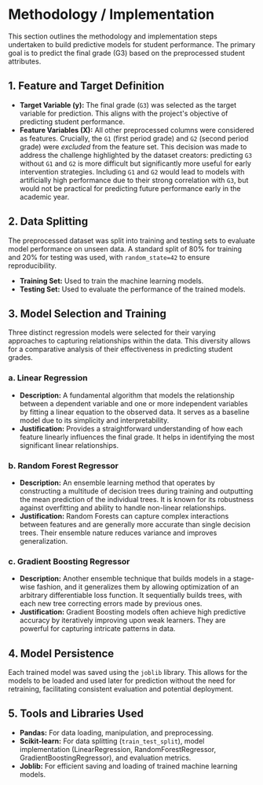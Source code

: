 # Methodology / Implementation

This section outlines the methodology and implementation steps undertaken to build predictive models for student performance. The primary goal is to predict the final grade (G3) based on the preprocessed student attributes.

## 1. Feature and Target Definition

*   **Target Variable (y):** The final grade (`G3`) was selected as the target variable for prediction. This aligns with the project's objective of predicting student performance.
*   **Feature Variables (X):** All other preprocessed columns were considered as features. Crucially, the `G1` (first period grade) and `G2` (second period grade) were *excluded* from the feature set. This decision was made to address the challenge highlighted by the dataset creators: predicting `G3` without `G1` and `G2` is more difficult but significantly more useful for early intervention strategies. Including `G1` and `G2` would lead to models with artificially high performance due to their strong correlation with `G3`, but would not be practical for predicting future performance early in the academic year.

## 2. Data Splitting

The preprocessed dataset was split into training and testing sets to evaluate model performance on unseen data. A standard split of 80% for training and 20% for testing was used, with `random_state=42` to ensure reproducibility.

*   **Training Set:** Used to train the machine learning models.
*   **Testing Set:** Used to evaluate the performance of the trained models.

## 3. Model Selection and Training

Three distinct regression models were selected for their varying approaches to capturing relationships within the data. This diversity allows for a comparative analysis of their effectiveness in predicting student grades.

### a. Linear Regression

*   **Description:** A fundamental algorithm that models the relationship between a dependent variable and one or more independent variables by fitting a linear equation to the observed data. It serves as a baseline model due to its simplicity and interpretability.
*   **Justification:** Provides a straightforward understanding of how each feature linearly influences the final grade. It helps in identifying the most significant linear relationships.

### b. Random Forest Regressor

*   **Description:** An ensemble learning method that operates by constructing a multitude of decision trees during training and outputting the mean prediction of the individual trees. It is known for its robustness against overfitting and ability to handle non-linear relationships.
*   **Justification:** Random Forests can capture complex interactions between features and are generally more accurate than single decision trees. Their ensemble nature reduces variance and improves generalization.

### c. Gradient Boosting Regressor

*   **Description:** Another ensemble technique that builds models in a stage-wise fashion, and it generalizes them by allowing optimization of an arbitrary differentiable loss function. It sequentially builds trees, with each new tree correcting errors made by previous ones.
*   **Justification:** Gradient Boosting models often achieve high predictive accuracy by iteratively improving upon weak learners. They are powerful for capturing intricate patterns in data.

## 4. Model Persistence

Each trained model was saved using the `joblib` library. This allows for the models to be loaded and used later for prediction without the need for retraining, facilitating consistent evaluation and potential deployment.

## 5. Tools and Libraries Used

*   **Pandas:** For data loading, manipulation, and preprocessing.
*   **Scikit-learn:** For data splitting (`train_test_split`), model implementation (LinearRegression, RandomForestRegressor, GradientBoostingRegressor), and evaluation metrics.
*   **Joblib:** For efficient saving and loading of trained machine learning models.
